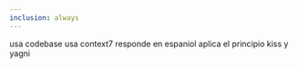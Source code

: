 ```yaml
---
inclusion: always
---
```

usa codebase
usa context7
responde en espaniol
aplica el principio kiss y yagni

